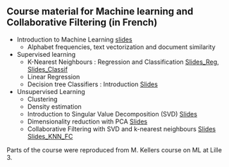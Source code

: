 ## Course material for Machine learning and Collaborative Filtering (in French)

* Introduction to Machine Learning [slides](ML_Cours_01.pdf)
	* Alphabet frequencies, text vectorization and document similarity
* Supervised learning
	* K-Nearest Neighbours : Regression and Classification [Slides_Reg](ML_Cours_02_KNN_reg.pdf), [Slides_Classif](ML_Cours_02_KNN.pdf)
	* Linear Regression
	* Decision tree Classifiers : Introduction [Slides](ML_Cours_03_Arbres.pdf)
* Unsupervised Learning
	* Clustering 
	* Density estimation
	* Introduction to Singular Value Decomposition (SVD) [Slides](ML_Cours_04_SVD.pdf)
	* Dimensionality reduction with PCA [Slides](ML_Cours_05_PCA.pdf)
	* Collaborative Filtering with SVD and k-nearest neighbours [Slides](ML_Cours_05_FC.pdf) [Slides_KNN_FC](ML_Cours_05_FC_KNN.pdf)


Parts of the course were reproduced from M. Kellers course on ML at Lille 3.